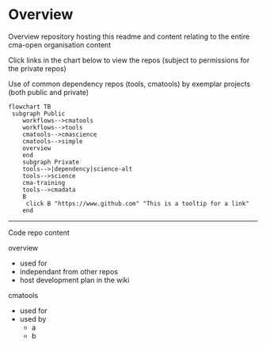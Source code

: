 # Overview

Overview repository hosting this readme and content relating to the entire cma-open organisation content

Click links in the chart below to view the repos (subject to permissions for the private repos)

Use of common dependency repos (tools, cmatools) by exemplar projects (both public and private)



```mermaid
flowchart TB
 subgraph Public
    workflows-->cmatools
    workflows-->tools
    cmatools-->cmascience
    cmatools-->simple
    overview
    end
    subgraph Private
    tools-->|dependency|science-alt
    tools-->science
    cma-training
    tools-->cmadata
    B
     click B "https://www.github.com" "This is a tooltip for a link"
    end
```

---

Code repo content

overview
- used for 
- independant from other repos
- host development plan in the wiki

cmatools
- used for
- used by 
    - a
    - b 





